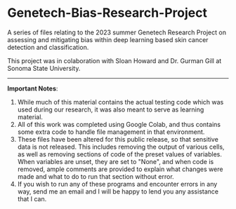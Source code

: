 # Genetech-Bias-Research-Project
A series of files relating to the 2023 summer Genetech Research Project on assessing and mitigating bias within deep learning based skin cancer detection and classification.

This project was in colaboration with Sloan Howard and Dr. Gurman Gill at Sonoma State University.

---

**Important Notes**:
1. While much of this material contains the actual testing code which was used during our research, it was also meant to serve as learning material.
2. All of this work was completed using Google Colab, and thus contains some extra code to handle file management in that environment.
3. These files have been altered for this public release, so that sensitive data is not released. This includes removing the output of various cells, as well as removing sections of code of the preset values of variables. When variables are unset, they are set to "None", and when code is removed, ample comments are provided to explain what changes were made and what to do to run that section without error.
4. If you wish to run any of these programs and encounter errors in any way, send me an email and I will be happy to lend you any assistance that I can.
